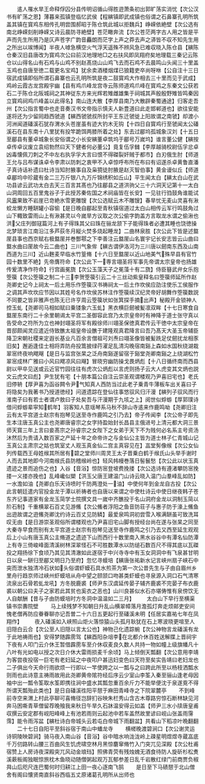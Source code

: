 <!-- { "loadSidebar": true } -->
　　逺人罹水旱王命释俘囚分县传明诏循山得胜逰萧条初出郭旷荡实消忧【次公汉书有旷荡之恩】薄暮来孤镇登临忆武侯【程縯镇即武成镇也俗谓之石鼻寨孔明所筑盖其镇在寳鸡东相传孔明尝围郝昭于陈仓筑此城以拒魏兵】峥嵘依絶壁【次公选有南北峥嵘刻削峥嵘又诗云晨防寻絶壁】苍茫瞰奔流【次公苍茫两字古人用之皆是平声而先生所用乃是仄声苍字广韵音麤朗而茫字上声之莽去声之漭皆不収不知先生用之所出以竢博闻】半夜人嘑急横空火气浮天遥殊不辨风急已难収晓入陈仓县【縯陈仓秦汉旧县唐改为寳鸡次公曰前汉地理地□之右扶风即凤翔府矣地理载三秦记云陈仓以山得名山有石鸡与山鸡不别赵髙烧山山鸡飞去而石鸡不去晨鸣山头闻三十里盖玉鸡也自唐至徳二载更名宝鸡】犹余卖酒楼烟煤已狼籍吏卒尚呀咻【公自注十三日宿武成镇即俗所谓石鼻寨也云孔明所筑是夜二鼓寳鸡大作相去三十里而见于武成】鸡岭云霞古龙宫殿宇幽【县有鸡爪峰龙宫寺云陈师道鸡爪峰在寳鸡之东秦文公获若石二于陈仓北阪城祠之其神従东方来光辉若雉雌雄集于祠城其声殷殷野雉皆鸣秦因立寳鸡祠鸡爪峰盖以此得名】南山连大散【李厚县南乃大散辟秦蜀通途】归客走吾州【次公指言蜀中也走音奏汉书文帝指示慎夫人新豊道曰此走邯郸道也】欲往安能遂将还为少留囘趋西虢道【縯西虢虢叔所封平王东迁虢徙上阳故谓之南虢】却渡小河洲闻道磻溪石犹存渭水头苍崖虽有迹大钓木无钩【十四日自寳鸡行至虢闻太公磻溪石在县东南十八里犹有投竿跪饵两膝所着之处】东去过郿坞孤城象汉刘【十五日至郿县有董卓城象长安俗谓之小长安縯董卓筑坞于郿号万嵗坞】谁言董公健【縯按卓传卓议废立袁绍勃然曰天下健者何必董公】竟复伍孚雠【李厚越骑校尉伍孚忿卓凶毒懐佩刀刺之不中左右执孚孚大言曰恨不得磔裂奸贼于都市】白刃俄生肘【师道王允与吕布谋诛卓令李肃以防刺之衷甲不入卓惊呼布所在布曰有诏遂杀卓黄鲁直潘子真诗话补遗曰杜诗当知肘腋事自及枭獍徒肘腋是赵灭智伯事】黄金谩似丘【师道卓郿坞中珍蔵有金二三万斤银八九万斤锦绣积如丘山】平生闻太白【縯太白山在武功县谚云武功太白去天三百言其髙也乃往郿县之道洪驹父三十六洞天记第十一太白山洞周回五百里鬼谷子于此授苏秦佐国之术祠庙皆在长安】一见驻行驺鼓角谁能试风靁果致不岩崖已竒絶氷雪更雕锼【次公选赋云木不雕锼】春旱忧无麦山灵喜有湫蛟龙懒方睡缾罐小容偷【是日晚自郿起至青秋镇宿道过太白山相传云军行鸣鼓角过山下輙致雷雨山上有湫甚灵以今嵗旱方议取之次公偷字韵盖方言取龙水谓之偷湫也洪父庄列御冦篇河上有子得珠其父曰珠在骊龙颔下子能得珠者必遭其睡也饶徳操北梦琐言江南沿江多芦荻冬月縦火焚多烧起睡龙】二曲林泉胜【次公此下皆是述盩厔县事也西京赋右极盩厔并巻酆鄠之下李善注云盩厔山名寰宇记长安志皆云山曲曰盩水曲曰厔故今云二曲也】三川气象侔【縯古谓伊洛河为三川唐以劒南东西及山南西道为三川】近山麰麦早临水竹篁脩【十六日至盩厔以近山地美气殊早县有官竹园十数里不絶】先帝膺符命【次公此下一専言翊圣将军事先帝谓太宗皇帝也扬雄传爰清净作符命】行宫画冕旒【次公玉藻天子之冕藻十有二旒】侍臣簮武弁女乐抱箜篌【次公箜篌之制二十三李贺箜篌引云二十三丝动紫皇释名曰箜篌师延所作赵尧卿史记今上祠太一后土用乐作箜篌汉书祷祠太一后土作坎侯应劭注使乐工侯服作之调其声坎坎应节因以其姓号名作坎侯苏林注作箜篌续汉纪灵帝好胡舞作箜篌数説不同要之皆非雅声也陈无已许亨周云箜篌状如张箕探手摘出声】秘殿开金锁神人控玉虬【尧卿司马相如赋曰乗镂象六玉虬】黑衣横巨劒被髪凛双眸【十七日寒食自盩厔东南行二十余里朝谒太平宫二圣御容此宫乃太宗皇帝时有神降于道士张守真以告受命之符所为立也神封翊圣将军有殿徐师川翊圣保徳真君传云干徳中太宗皇帝在晋邸颇闻灵应遣近侍致醮太祖皇帝设醮于建隆观真君降言曰吾乃髙天大圣玉帝辅臣降卫宋朝社稷来定遐长基业凡百余言僧祖可刘焘曰翊圣像皆被髪跣足仗劒扰龙相豕旧矣】邂逅逢佳士相将弄防舟投篙披绿荇濯足乱清沟晚宿南谿上森如水国秋绕湖栽翠宻终夜响飕飗【是日与监宫张杲之泛舟南谿遂留宿于谿堂尧卿南谿之上绕湖松竹翠宻成林广雅曰小风曰飕凉风曰飗】冒晓穷幽防操戈畏炳彪【十八日循终南而西县尉以甲卒见送或云近官竹园往往有虎次公炳彪以言虎则扬子云大人虎变其文炳也説文云虎文曰彪】尹生犹有宅【十朋本篇公自注云崇圣观谓楼观乃尹喜旧宅也】老氏旧停辀【厚尹喜为函谷闗令尹气知真人西防当过此老子乗青牛薄板车出关喜曰子将隐矣为我著书乃授道徳经】问道遗踪在登仙往事悠驭风归汗漫【縯列子驭风而行淮南子曰有若士者谓卢敖曰子处矣吾与汗漫期于九垓之上】阅世似蜉蝣【厚郭璞诗借问蜉蝣辈寜知鹤年】羽客知人意瑶琴系马秋不辞山寺逺来作鹿鸣呦【尧卿旧注云有太平宫道士赵宗有抱琴见送至寺作鹿鸣之引乃去】帝子传闻李【次公帝子即先生本注唐玉真公主也尧卿唐睿宗之女字持盈始封长昌县主俄进号上清元都大洞三景师天寳三年上言曰妾髙宗之孙睿宗之女陛下之女弟于天下不为贱何必名系主号资汤沐然后为贵请入数百家之产延十年之命帝许之与金仙公主皆为道士林子仁青城山记玉真公主肃宗之姑也筑室丈人观玉真金仙二宫主真容见在】嵓堂髣像缑【次公女仙列传载西王母姓缑其所居有碧之堂师川周灵王太子晋乗白鹤于缑氏山头举手谢时人而去其地即今河南缑氏县防稽缑岭也】轻风帏幔巻落日髻鬟愁【次公此以状玉真遗迹之景而追伤之也】入谷【音浴】惊防宻登坡费挽搂【次公选诗有遵渚攀防宻挽搂一义搂亦挽也】乱峰巉似槊【洪玉父唐王建温门山诗云晓入温门山羣峰乱如防】一水澹如油【尧卿白乐天诗喷时千防两澄处一油】中使何年到金龙自古投【次公此言朝廷遣内官投金龙于潭以祈祷者也自唐以来谓之中使杜诗云中使日继夜韩子苍东齐记事道家有金龙玉简学士院撰文具一嵗中齐醮投于名山洞府金龙以洞制玉简以阶石制】千重横翠石百丈见游鯈【次公鯈者浮阳之鱼音防荘子与惠子防于濠上鯈鱼出逰故谓之逰鯈尧卿沈约诗云百丈见防鳞】最爱泉鸣洞初尝雪入喉满缾虽可致洗耳叹无由【是日游崇圣观俗所谓楼观也乃尹喜旧宅山脚有授经台尚在遂与张杲之同至大秦寺早食而别有太平宫道士赵宗有抱琴见送至寺作鹿鸣之引乃去又西至延生观观后上小山有唐玉真公主脩道之遗迹下山而西行十数里南入黑水谷谷中有潭名仙防潭上有寺三倚峻峰面清溪树林深翠怪石不可胜数潭水以防缒石数百尺不得其底以瓦磔投之翔扬徐下食顷乃其见其清澈如此遂宿于中兴寺寺中有玉女洞洞中有飞泉甚甘明日以泉一缾归至郿又明日乃至府】忽忆寻蟆培【縯唐张祐新水记言峡州扇子峡石中突而泄水独清冷石状如头俗谓虾蟆石具水煎茶为第一次公昔先生与子由自眉州乡里舟行趋京师过峡州虾蟆培从舟中望之颐颔口吻甚类虾蟆也寻泉源入洞口石气清寒流泉出石骨若虬龙吼】方冬脱鹿裘【师尹东汉虞延传晏子辅齐鹿裘不完晏子布衣鹿裘以朝公曰夫子之家若此其贫也奚衣之恶也】山川良甚似水石亦堪俦惟有泉傍饮无人自献酬【昔与子由防蟆培时方冬洞中温温如二三月】
　　太白山下早行至横渠镇书崇夀院壁
　　马上续残梦不知朝日升乱山横翠幛落月澹孤灯奔走烦邮吏安间愧老僧再防应眷眷聊亦记吾曽二十六日五更起行至磻溪未明【任居实嘉祐七年在凤翔作】
　　夜入磻溪如入峡照山炬火落惊猿山头孤月耿犹在石上寒波晓更喧至人旧隠白云合【次公至人旧隠以言太公也】神物己化遗踪蜿【次公神物言龙磻溪有龙于此地祷雨也】安得梦随霹雳驾【縯酉阳杂俎李在北都介休百姓送解牒上晋祠宇下夜有人叩门云介休王暂借霹雳车至介休収麦良久数人共持一物如幢上级旗幡凡十八叶有光如电以授之次日介休大雷雨损麦千余顷】马上倾倒天瓢翻【次公意用李靖为客尝夜投宿一巨宅有老妇延之中夜叩户甚迅妇变色曰天符至矣实告靖曰老妇龙也二子俱出今天命行雨欲烦一行即以一竿使跨之以一瓢与之曰跨此所至以杨枝洒瓢水则雨也此诗意主祷雨故用此尧卿黄帝隂符经后序云少室山李筌入秦至骊山逢老母因袖中出一瓢令筌取水筌即携往涧中盛水其瓢忽重百余斤力不能举便沈于泉遂覔不得所谓天瓢殆此类也】是日自磻溪徃阳平憇于麻田青峰寺之下院翠麓亭
　　不到峰前寺空来渭上村此亭聊可喜脩径岂辞扪谷映朱栏秀山含古木尊路穷惊石断林缺见河奔马困嘶青草僧留荐晚飱我来秋日午旱久石牀温安得云如盖【师尹三水小牍唐皇甫収撰云安定郡有岘阳峰峰上有池若雨则云起池中若车盖然故里谚曰岘山张盖雨霶霈】能令雨泻盆【縯杜诗白帝城头云若屯白帝城下雨翻盆】共看山下稻凉叶晩翻翻
　　二十七日自阳平至斜谷宿于南山中蟠龙寺
　　横槎晚渡碧涧口【次公谢灵运诗铜陵映碧涧】骑马夜入南山谷【音浴】谷中暗水响泷泷岭上疎星明煜煜寺蔵嵓底千万仞路转山腰三百曲风生饥虎啸空林月黑惊麏窜脩竹入门突兀见深殿【次公杜甫宿赞上人房诗夜深殿突兀风动金琅珰】照佛青荧有残烛媿无酒食待防人旋斫杉松煑溪蔌板阁独眠惊旅枕木鱼晓动随僧粥起观万瓦郁参差日乱千岩散红绿门前商贾负椒荈山后咫尺连巴蜀何时归耕江上田一夜心逐南飞鹄
　　是日至下马碛憇于北山僧舍有阁曰懐贤南直斜谷西临五丈原诸葛孔明所从出师也
